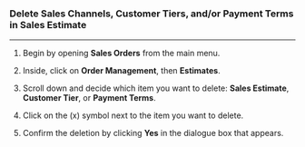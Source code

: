 ### Delete Sales Channels, Customer Tiers, and/or Payment Terms in Sales Estimate
________________________

1. Begin by opening **Sales Orders** from the main menu. 

2. Inside, click on **Order Management**, then **Estimates**.

3. Scroll down and decide which item you want to delete: **Sales Estimate**, **Customer Tier**, or **Payment Terms**.

4. Click on the (x) symbol next to the item you want to delete.

5. Confirm the deletion by clicking **Yes** in the dialogue box that appears.